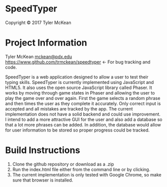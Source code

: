 # SpeedTyper

Copyright © 2017 Tyler McKean

# Project Information
Tyler McKean
mckean@pdx.edu
https://www.github.com/trmckean/speedtyper <- For bug tracking and code.

SpeedTyper is a web application designed to allow a user to test their typing skills. SpeedTyper is currently implemented using JavaScript and HTML5. It also uses the open source JavaScript library called Phaser. It works by moving through game states in Phaser and allowing the user to play the game over and over again. First the game selects a random phrase and then times the user as they complete it accurately. Only correct input is accepted and all mistakes are tracked by the app.
The current implementation does not have a solid backend and could use improvement. I intend to add a more attractive GUI for the user and also add a database so that a lot more phrases can be added. In addition, the database would allow for user information to be stored so proper progress could be tracked.

# Build Instructions
1. Clone the github repository or download as a .zip
2. Run the index.html file either from the command line or by clicking.
3. The current implementation is only tested with Google Chrome, so make sure that browser is installed.
